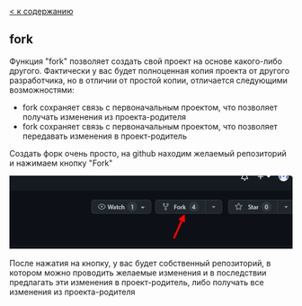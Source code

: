[< к содержанию](/readme.md)

## fork

Функция "fork" позволяет создать свой проект на основе какого-либо другого. Фактически у вас будет полноценная копия проекта от другого разработчика, но в отличии от простой копии, отличается следующими возможностями:

- fork сохраняет связь с первоначальным проектом, что позволяет получать изменения из проекта-родителя
- fork сохраняет связь с первоначальным проектом, что позволяет передавать изменения в проект-родитель 

Создать форк очень просто, на github находим желаемый репозиторий и нажимаем кнопку "Fork"

![](./fork.jpg)

После нажатия на кнопку, у вас будет собственный репозиторий, в котором можно проводить желаемые изменения и в последствии предлагать эти изменения в проект-родитель, либо получать все изменения из проекта-родителя